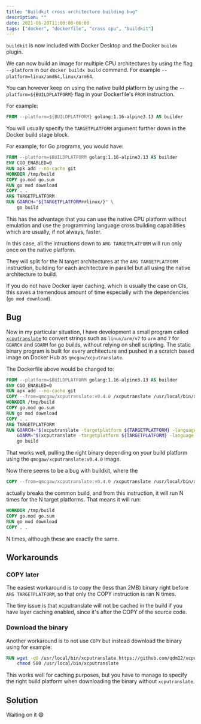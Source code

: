 ```yaml
---
title: "Buildkit cross architecture building bug"
description: ""
date: 2021-06-20T11:00:00-06:00
tags: ["docker", "dockerfile", "cross cpu", "buildkit"]
---
```



`buildkit` is now included with Docker Desktop and the Docker `buildx` plugin.

We can now build an image for multiple CPU architectures by using the flag `--platform` in our `docker buildx build` command.
For example `--platform=linux/amd64,linux/arm64`.

You can however keep on using the native build platform by using the `--platform=${BUILDPLATFORM}` flag in your Dockerfile's `FROM` instruction.

For example:

```Dockerfile
FROM --platform=${BUILDPLATFORM} golang:1.16-alpine3.13 AS builder
```

You will usually specify the `TARGETPLATFORM` argument further down in the Docker build stage block.

For example, for Go programs, you would have:

```Dockerfile
FROM --platform=$BUILDPLATFORM golang:1.16-alpine3.13 AS builder
ENV CGO_ENABLED=0
RUN apk add --no-cache git
WORKDIR /tmp/build
COPY go.mod go.sum
RUN go mod download
COPY . .
ARG TARGETPLATFORM
RUN GOARCH="${TARGETPLATFORM##linux/}" \
    go build
```

This has the advantage that you can use the native CPU platform without emulation and use the programming language cross building capabilities
which are usually, if not always, faster.

In this case, all the intructions down to `ARG TARGETPLATFORM` will run only once on the native platform.

They will split for the N target architectures at the `ARG TARGETPLATFORM` instruction, building for each architecture in parallel but all using the native architecture to build.

If you do not have Docker layer caching, which is usually the case on CIs, this saves a tremendous amount of time especially with the dependencies (`go mod download`).

## Bug

Now in my particular situation, I have development a small program called [`xcputranslate`](https://github.com/qdm12/xcputranslate) to convert strings such as `linux/arm/v7` to `arm` and `7` for `GOARCH` and `GOARM` for go builds, without relying on shell scripting. The static binary program is built for every architecture and pushed in a scratch based image on Docker Hub as `qmcgaw/xcputranslate`.

The Dockerfile above would be changed to:

```Dockerfile
FROM --platform=$BUILDPLATFORM golang:1.16-alpine3.13 AS builder
ENV CGO_ENABLED=0
RUN apk add --no-cache git
COPY --from=qmcgaw/xcputranslate:v0.4.0 /xcputranslate /usr/local/bin/xcputranslate
WORKDIR /tmp/build
COPY go.mod go.sum
RUN go mod download
COPY . .
ARG TARGETPLATFORM
RUN GOARCH="$(xcputranslate -targetplatform ${TARGETPLATFORM} -language golang -field arch)" \
    GOARM="$(xcputranslate -targetplatform ${TARGETPLATFORM} -language golang -field arm)" \
    go build
```

That works well, pulling the right binary depending on your build platform using the `qmcgaw/xcputranslate:v0.4.0` image.

Now there seems to be a bug with buildkit, where the

```Dockerfile
COPY --from=qmcgaw/xcputranslate:v0.4.0 /xcputranslate /usr/local/bin/xcputranslate
```

actually breaks the common build, and from this instruction, it will run N times for the N target platforms.
That means it will run:

```Dockerfile
WORKDIR /tmp/build
COPY go.mod go.sum
RUN go mod download
COPY . .
```

N times, although these are exactly the same.

## Workarounds

### COPY later

The easiest workaround is to copy the (less than 2MB) binary right before `ARG TARGETPLATFORM`, so that only the COPY instruction is ran N times.

The tiny issue is that xcputranslate will not be cached in the build if you have layer caching enabled, since it's after the COPY of the source code.

### Download the binary

Another workaround is to not use `COPY` but instead download the binary using for example:

```Dockerfile
RUN wget -qO /usr/local/bin/xcputranslate https://github.com/qdm12/xcputranslate/releases/download/v0.5.0/xcputranslate_0.5.0_linux_amd64 && \
    chmod 500 /usr/local/bin/xcputranslate
```

This works well for caching purposes, but you have to manage to specify the right build platform when downloading the binary without `xcputranslate`.

## Solution

Waiting on it 😄
